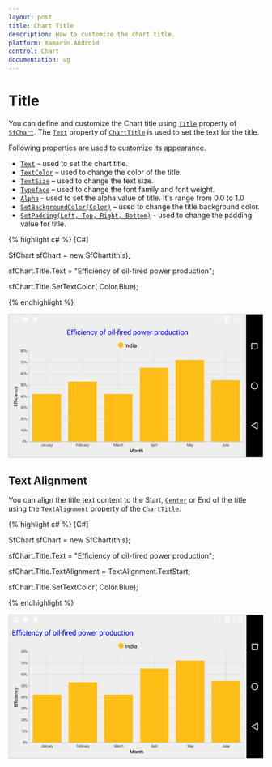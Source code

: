 ```yaml
---
layout: post
title: Chart Title
description: How to customize the chart title. 
platform: Xamarin.Android
control: Chart
documentation: ug
---
```


# Title

You can define and customize the Chart title using [`Title`](https://help.syncfusion.com/cr/xamarin-android/Com.Syncfusion.Charts.ChartBase.html#Com_Syncfusion_Charts_ChartBase_Title) property of [`SfChart`](http://help.syncfusion.com/cr/xamarin-android/Com.Syncfusion.Charts.SfChart.html). The [`Text`](https://help.syncfusion.com/cr/xamarin-android/Com.Syncfusion.Charts.ChartTitle.html) property of [`ChartTitle`](https://help.syncfusion.com/cr/xamarin-android/Com.Syncfusion.Charts.ChartTitle.html) is used to set the text for the title. 

Following properties are used to customize its appearance.

* [`Text`](https://help.syncfusion.com/cr/xamarin-android/Com.Syncfusion.Charts.ChartTitle.html) – used to set the chart title.
* [`TextColor`](https://help.syncfusion.com/cr/xamarin-android/Com.Syncfusion.Charts.ChartTitle.html) – used to change the color of the title.
* [`TextSize`](https://help.syncfusion.com/cr/xamarin-android/Com.Syncfusion.Charts.ChartTitle.html) – used to change the text size.
* [`Typeface`](https://help.syncfusion.com/cr/xamarin-android/Com.Syncfusion.Charts.ChartTitle.html) – used to change the font family and font weight.
* [`Alpha`](https://help.syncfusion.com/cr/xamarin-android/Com.Syncfusion.Charts.ChartTitle.html) - used to set the alpha value of title. It's range from 0.0 to 1.0
* [`SetBackgroundColor(Color)`]() – used to change the title background color.
* [`SetPadding(Left, Top, Right, Bottom)`]() - used to change the padding value for title.

{% highlight c# %}
[C#]

SfChart sfChart = new SfChart(this);

sfChart.Title.Text = "Efficiency of oil-fired power production";

sfChart.Title.SetTextColor( Color.Blue);

{% endhighlight %}

![Title for Xamarin.Android Chart](charttitle_images/charttitle_img1.png)

## Text Alignment

You can align the title text content to the Start, [`Center`](https://help.syncfusion.com/cr/xamarin-android/Com.Syncfusion.Charts.TextAlignment.html) or End of the title using the [`TextAlignment`](https://help.syncfusion.com/cr/xamarin-android/Com.Syncfusion.Charts.ChartTitle.html) property of the [`ChartTitle`](http://help.syncfusion.com/cr/xamarin-android/Com.Syncfusion.Charts.ChartTitle.html).

{% highlight c# %}
[C#]

SfChart sfChart = new SfChart(this);

sfChart.Title.Text = "Efficiency of oil-fired power production";

sfChart.Title.TextAlignment = TextAlignment.TextStart;

sfChart.Title.SetTextColor( Color.Blue);

{% endhighlight %}

![Text alignment support for title in Xamarin.Android Chart](charttitle_images/charttitle_img2.png)
